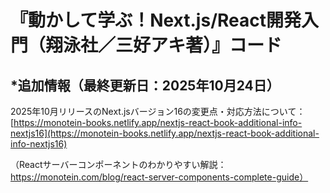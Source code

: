 # 『動かして学ぶ！Next.js/React開発入門（翔泳社／三好アキ著）』コード

## *追加情報（最終更新日：2025年10月24日）

2025年10月リリースのNext.jsバージョン16の変更点・対応方法について：[https://monotein-books.netlify.app/nextjs-react-book-additional-info-nextjs16](https://monotein-books.netlify.app/nextjs-react-book-additional-info-nextjs16)

（Reactサーバーコンポーネントのわかりやすい解説：https://monotein.com/blog/react-server-components-complete-guide）
